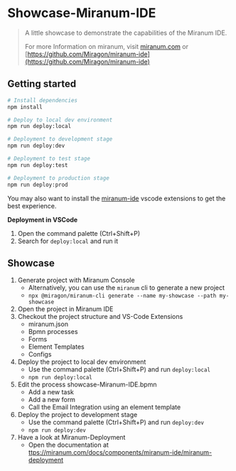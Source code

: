 # Showcase-Miranum-IDE

> A little showcase to demonstrate the capabilities of the Miranum IDE.
>
> For more Information on miranum, visit [miranum.com](https://miranum.com) or [https://github.com/Miragon/miranum-ide](https://github.com/Miragon/miranum-ide)

## Getting started

```bash
# Install dependencies
npm install

# Deploy to local dev environment
npm run deploy:local

# Deployment to development stage
npm run deploy:dev

# Deployment to test stage
npm run deploy:test

# Deployment to production stage
npm run deploy:prod
```

You may also want to install the [miranum-ide](https://marketplace.visualstudio.com/items?itemName=miragon-gmbh.miranum-ide) vscode extensions to get the best experience.

**Deployment in VSCode**

1. Open the command palette (Ctrl+Shift+P)
2. Search for `deploy:local` and run it

## Showcase

1. Generate project with Miranum Console
    - Alternatively, you can use the `miranum` cli to generate a new project
    - `npx @miragon/miranum-cli generate --name my-showcase --path my-showcase`
2. Open the project in Miranum IDE
3. Checkout the project structure and VS-Code Extensions
    - miranum.json
    - Bpmn processes
    - Forms
    - Element Templates
    - Configs
4. Deploy the project to local dev environment
    - Use the command palette (Ctrl+Shift+P) and run `deploy:local`
    - `npm run deploy:local`
5. Edit the process showcase-Miranum-IDE.bpmn
    - Add a new task
    - Add a new form
    - Call the Email Integration using an element template
6. Deploy the project to development stage
    - Use the command palette (Ctrl+Shift+P) and run `deploy:dev`
    - `npm run deploy:dev`
7. Have a look at Miranum-Deployment
    - Open the documentation at [ttps://miranum.com/docs/components/miranum-ide/miranum-deployment](https://miranum.com/docs/components/miranum-ide/miranum-deployment)
